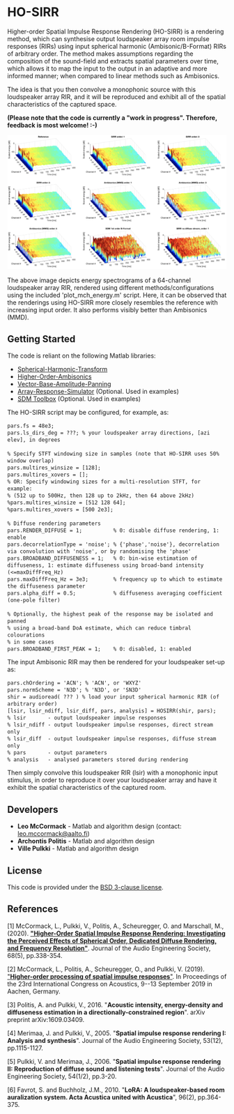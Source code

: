 # HO-SIRR

Higher-order Spatial Impulse Response Rendering (HO-SIRR) is a rendering method, which can synthesise output loudspeaker array room impulse responses (RIRs) using input spherical harmonic (Ambisonic/B-Format) RIRs of arbitrary order. The method makes assumptions regarding the composition of the sound-field and extracts spatial parameters over time, which allows it to map the input to the output in an adaptive and more informed manner; when compared to linear methods such as Ambisonics. 

The idea is that you then convolve a monophonic source with this loudspeaker array RIR, and it will be reproduced and exhibit all of the spatial characteristics of the captured space.

**(Please note that the code is currently a "work in progress". Therefore, feedback is most welcome! :-)**

![](SIRR_vs_Ambi_vs_Reference.png)

The above image depicts energy spectrograms of a 64-channel loudspeaker array RIR, rendered using different methods/configurations using the included 'plot_mch_energy.m' script. Here, it can be observed that the renderings using HO-SIRR more closely resembles the reference with increasing input order. It also performs visibly better than Ambisonics (MMD). 

## Getting Started

The code is reliant on the following Matlab libraries:
* [Spherical-Harmonic-Transform](https://github.com/polarch/Spherical-Harmonic-Transform)
* [Higher-Order-Ambisonics](https://github.com/polarch/Higher-Order-Ambisonics)
* [Vector-Base-Amplitude-Panning](https://github.com/polarch/Vector-Base-Amplitude-Panning)
* [Array-Response-Simulator](https://github.com/polarch/Array-Response-Simulator) (Optional. Used in examples)
* [SDM Toolbox](https://se.mathworks.com/matlabcentral/fileexchange/56663-sdm-toolbox) (Optional. Used in examples)

The HO-SIRR script may be configured, for example, as:
``` 
pars.fs = 48e3; 
pars.ls_dirs_deg = ???; % your loudspeaker array directions, [azi elev], in degrees

% Specify STFT windowing size in samples (note that HO-SIRR uses 50% window overlap)
pars.multires_winsize = [128]; 
pars.multires_xovers = [];
% OR: Specify windowing sizes for a multi-resolution STFT, for example:
% (512 up to 500Hz, then 128 up to 2kHz, then 64 above 2kHz)
%pars.multires_winsize = [512 128 64]; 
%pars.multires_xovers = [500 2e3]; 

% Diffuse rendering parameters
pars.RENDER_DIFFUSE = 1;          % 0: disable diffuse rendering, 1: enable
pars.decorrelationType = 'noise'; % {'phase','noise'}, decorrelation via convolution with 'noise', or by randomising the 'phase'
pars.BROADBAND_DIFFUSENESS = 1;   % 0: bin-wise estimation of diffuseness, 1: estimate diffuseness using broad-band intensity (<=maxDiffFreq_Hz)
pars.maxDiffFreq_Hz = 3e3;        % frequency up to which to estimate the diffuseness parameter 
pars.alpha_diff = 0.5;            % diffuseness averaging coefficient (one-pole filter)

% Optionally, the highest peak of the response may be isolated and panned 
% using a broad-band DoA estimate, which can reduce timbral colourations
% in some cases
pars.BROADBAND_FIRST_PEAK = 1;    % 0: disabled, 1: enabled 
```

The input Ambisonic RIR may then be rendered for your loudspeaker set-up as:

```
pars.chOrdering = 'ACN'; % 'ACN', or 'WXYZ'  
pars.normScheme = 'N3D'; % 'N3D', or 'SN3D'
shir = audioread( ??? ) % load your input spherical harmonic RIR (of arbitrary order)
[lsir, lsir_ndiff, lsir_diff, pars, analysis] = HOSIRR(shir, pars);
% lsir       - output loudspeaker impulse responses
% lsir_ndiff - output loudspeaker impulse responses, direct stream only
% lsir_diff  - output loudspeaker impulse responses, diffuse stream only
% pars       - output parameters
% analysis   - analysed parameters stored during rendering
```

Then simply convolve this loudspeaker RIR (lsir) with a monophonic input stimulus, in order to reproduce it over your loudspeaker array and have it exhibit the spatial characteristics of the captured room.

## Developers

* **Leo McCormack** - Matlab and algorithm design (contact: leo.mccormack@aalto.fi)
* **Archontis Politis** - Matlab and algorithm design
* **Ville Pulkki** - Matlab and algorithm design

## License

This code is provided under the [BSD 3-clause license](https://opensource.org/licenses/BSD-3-Clause). 

## References 

[1] McCormack, L., Pulkki, V., Politis, A., Scheuregger, O. and Marschall, M., (2020). [**"Higher-Order Spatial Impulse Response Rendering: Investigating the Perceived Effects of Spherical Order, Dedicated Diffuse Rendering, and Frequency Resolution"**](docs/mccormack2020higher.pdf). 
Journal of the Audio Engineering Society, 68(5), pp.338-354.

[2] McCormack, L., Politis, A., Scheuregger, O., and Pulkki, V. (2019). ["**Higher-order processing of spatial impulse responses**"](docs/mccormack2019higher.pdf).
In Proceedings of the 23rd International Congress on Acoustics, 9--13 September 2019 in Aachen, Germany.

[3] Politis, A. and Pulkki, V., 2016. "**Acoustic intensity, energy-density and diffuseness estimation in a directionally-constrained region**". 
arXiv preprint arXiv:1609.03409.

[4] Merimaa, J. and Pulkki, V., 2005. "**Spatial impulse response rendering I: Analysis and synthesis**". 
Journal of the Audio Engineering Society, 53(12), pp.1115-1127.

[5] Pulkki, V. and Merimaa, J., 2006. "**Spatial impulse response rendering II: Reproduction of diffuse sound and listening tests**". 
Journal of the Audio Engineering Society, 54(1/2), pp.3-20.

[6] Favrot, S. and Buchholz, J.M., 2010. "**LoRA: A loudspeaker-based room auralization system. Acta Acustica united with Acustica**", 96(2),  pp.364-375.
